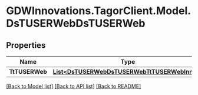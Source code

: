 # GDWInnovations.TagorClient.Model.DsTUSERWebDsTUSERWeb

## Properties

Name | Type | Description | Notes
------------ | ------------- | ------------- | -------------
**TtTUSERWeb** | [**List&lt;DsTUSERWebDsTUSERWebTtTUSERWebInner&gt;**](DsTUSERWebDsTUSERWebTtTUSERWebInner.md) |  | [optional] 

[[Back to Model list]](../README.md#documentation-for-models) [[Back to API list]](../README.md#documentation-for-api-endpoints) [[Back to README]](../README.md)

